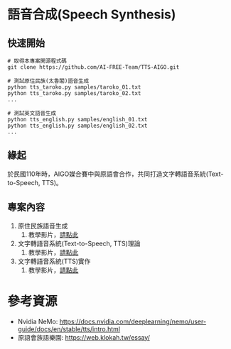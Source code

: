 # 語音合成(Speech Synthesis)

## 快速開始
```
# 取得本專案開源程式碼
git clone https://github.com/AI-FREE-Team/TTS-AIGO.git

# 測試原住民族(太魯閣)語音生成
python tts_taroko.py samples/taroko_01.txt
python tts_taroko.py samples/taroko_02.txt
...

# 測試英文語音生成
python tts_english.py samples/english_01.txt
python tts_english.py samples/english_02.txt
...
```

## 緣起
於民國110年時，AIGO媒合賽中與原語會合作，共同打造文字轉語音系統(Text-to-Speech, TTS)。

## 專案內容
1. 原住民族語音生成
    1. 教學影片，[請點此]()
2. 文字轉語音系統(Text-to-Speech, TTS)理論
    1. 教學影片，[請點此]()
3. 文字轉語音系統(TTS)實作
    1. 教學影片，[請點此]()

# 參考資源
* Nvidia NeMo: https://docs.nvidia.com/deeplearning/nemo/user-guide/docs/en/stable/tts/intro.html
* 原語會族語樂園: https://web.klokah.tw/essay/